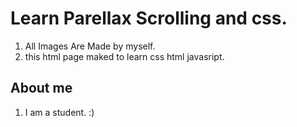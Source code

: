 # Learn Parellax Scrolling and css.

1. All Images Are Made by myself.
2. this html page maked to learn css html javasript.

## About me

1. I am a student. :)
